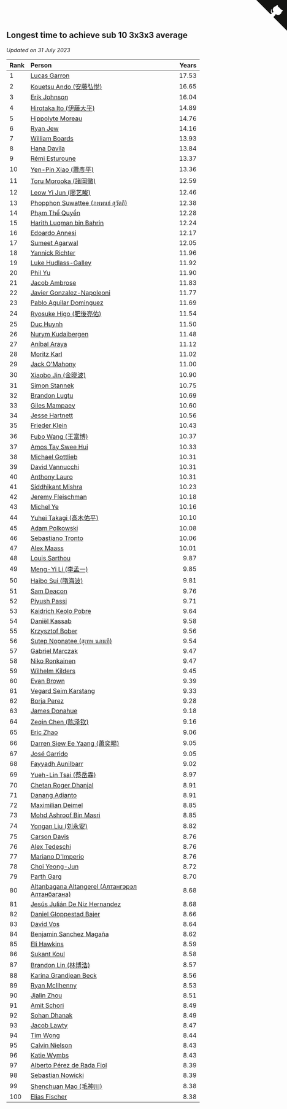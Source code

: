 ## Longest time to achieve sub 10 3x3x3 average

*Updated on 31 July 2023*

| Rank | Person | Years |
| :--- | :--- | ---: |
| 1 | [Lucas Garron](https://www.worldcubeassociation.org/persons/2006GARR01) | 17.53 |
| 2 | [Kouetsu Ando (安藤弘悦)](https://www.worldcubeassociation.org/persons/2006ANDO01) | 16.65 |
| 3 | [Erik Johnson](https://www.worldcubeassociation.org/persons/2007JOHN02) | 16.04 |
| 4 | [Hirotaka Ito (伊藤大平)](https://www.worldcubeassociation.org/persons/2008ITOH01) | 14.89 |
| 5 | [Hippolyte Moreau](https://www.worldcubeassociation.org/persons/2008MORE02) | 14.76 |
| 6 | [Ryan Jew](https://www.worldcubeassociation.org/persons/2008JEWR01) | 14.16 |
| 7 | [William Boards](https://www.worldcubeassociation.org/persons/2009BOAR01) | 13.93 |
| 8 | [Hana Davila](https://www.worldcubeassociation.org/persons/2009DAVI01) | 13.84 |
| 9 | [Rémi Esturoune](https://www.worldcubeassociation.org/persons/2010ESTU01) | 13.37 |
| 10 | [Yen-Pin Xiao (蕭彥平)](https://www.worldcubeassociation.org/persons/2010XIAO01) | 13.36 |
| 11 | [Toru Morooka (諸岡徹)](https://www.worldcubeassociation.org/persons/2010MORO01) | 12.59 |
| 12 | [Leow Yi Jun (廖艺畯)](https://www.worldcubeassociation.org/persons/2010JUNL02) | 12.46 |
| 13 | [Phopphon Suwattee (ภพพนธ์ สุวัตถี)](https://www.worldcubeassociation.org/persons/2010SUWA03) | 12.38 |
| 14 | [Phạm Thế Quyền](https://www.worldcubeassociation.org/persons/2010PHAM08) | 12.28 |
| 15 | [Harith Luqman bin Bahrin](https://www.worldcubeassociation.org/persons/2010BAHR02) | 12.24 |
| 16 | [Edoardo Annesi](https://www.worldcubeassociation.org/persons/2011ANNE01) | 12.17 |
| 17 | [Sumeet Agarwal](https://www.worldcubeassociation.org/persons/2011AGAR05) | 12.05 |
| 18 | [Yannick Richter](https://www.worldcubeassociation.org/persons/2010RICH04) | 11.96 |
| 19 | [Luke Hudlass-Galley](https://www.worldcubeassociation.org/persons/2010HUDL01) | 11.92 |
| 20 | [Phil Yu](https://www.worldcubeassociation.org/persons/2010YUPH01) | 11.90 |
| 21 | [Jacob Ambrose](https://www.worldcubeassociation.org/persons/2010AMBR01) | 11.83 |
| 22 | [Javier Gonzalez-Napoleoni](https://www.worldcubeassociation.org/persons/2011GONZ04) | 11.77 |
| 23 | [Pablo Aguilar Dominguez](https://www.worldcubeassociation.org/persons/2010AGUI04) | 11.69 |
| 24 | [Ryosuke Higo (肥後亮佑)](https://www.worldcubeassociation.org/persons/2006HIGO01) | 11.54 |
| 25 | [Duc Huynh](https://www.worldcubeassociation.org/persons/2010HUYN02) | 11.50 |
| 26 | [Nurym Kudaibergen](https://www.worldcubeassociation.org/persons/2011KUDA01) | 11.48 |
| 27 | [Aníbal Araya](https://www.worldcubeassociation.org/persons/2011ARAY01) | 11.12 |
| 28 | [Moritz Karl](https://www.worldcubeassociation.org/persons/2008KARL02) | 11.02 |
| 29 | [Jack O'Mahony](https://www.worldcubeassociation.org/persons/2011OMAH01) | 11.00 |
| 30 | [Xiaobo Jin (金晓波)](https://www.worldcubeassociation.org/persons/2008JINX01) | 10.90 |
| 31 | [Simon Stannek](https://www.worldcubeassociation.org/persons/2012STAN04) | 10.75 |
| 32 | [Brandon Lugtu](https://www.worldcubeassociation.org/persons/2012LUGT01) | 10.69 |
| 33 | [Giles Mampaey](https://www.worldcubeassociation.org/persons/2012MAMP01) | 10.60 |
| 34 | [Jesse Hartnett](https://www.worldcubeassociation.org/persons/2012HART03) | 10.56 |
| 35 | [Frieder Klein](https://www.worldcubeassociation.org/persons/2013KLEI01) | 10.43 |
| 36 | [Fubo Wang (王富博)](https://www.worldcubeassociation.org/persons/2007FUBO01) | 10.37 |
| 37 | [Amos Tay Swee Hui](https://www.worldcubeassociation.org/persons/2009SWEE01) | 10.33 |
| 38 | [Michael Gottlieb](https://www.worldcubeassociation.org/persons/2006GOTT01) | 10.31 |
| 39 | [David Vannucchi](https://www.worldcubeassociation.org/persons/2012VANN01) | 10.31 |
| 40 | [Anthony Lauro](https://www.worldcubeassociation.org/persons/2012LAUR02) | 10.31 |
| 41 | [Siddhikant Mishra](https://www.worldcubeassociation.org/persons/2012MISH01) | 10.23 |
| 42 | [Jeremy Fleischman](https://www.worldcubeassociation.org/persons/2005FLEI01) | 10.18 |
| 43 | [Michel Ye](https://www.worldcubeassociation.org/persons/2012YEMI01) | 10.16 |
| 44 | [Yuhei Takagi (高木佑平)](https://www.worldcubeassociation.org/persons/2008TAKA01) | 10.10 |
| 45 | [Adam Polkowski](https://www.worldcubeassociation.org/persons/2007POLK01) | 10.08 |
| 46 | [Sebastiano Tronto](https://www.worldcubeassociation.org/persons/2011TRON02) | 10.06 |
| 47 | [Alex Maass](https://www.worldcubeassociation.org/persons/2011MAAS01) | 10.01 |
| 48 | [Louis Sarthou](https://www.worldcubeassociation.org/persons/2012SART01) | 9.87 |
| 49 | [Meng-Yi Li (李孟一)](https://www.worldcubeassociation.org/persons/2011LIME01) | 9.85 |
| 50 | [Haibo Sui (隋海波)](https://www.worldcubeassociation.org/persons/2011SUIH01) | 9.81 |
| 51 | [Sam Deacon](https://www.worldcubeassociation.org/persons/2013DEAC01) | 9.76 |
| 52 | [Piyush Passi](https://www.worldcubeassociation.org/persons/2013PASS01) | 9.71 |
| 53 | [Kaidrich Keolo Pobre](https://www.worldcubeassociation.org/persons/2013POBR01) | 9.64 |
| 54 | [Daniël Kassab](https://www.worldcubeassociation.org/persons/2012KASS01) | 9.58 |
| 55 | [Krzysztof Bober](https://www.worldcubeassociation.org/persons/2013BOBE01) | 9.56 |
| 56 | [Sutep Nopnatee (สุเทพ นภนที)](https://www.worldcubeassociation.org/persons/2010NOPN01) | 9.54 |
| 57 | [Gabriel Marczak](https://www.worldcubeassociation.org/persons/2013MARC03) | 9.47 |
| 58 | [Niko Ronkainen](https://www.worldcubeassociation.org/persons/2010RONK01) | 9.47 |
| 59 | [Wilhelm Kilders](https://www.worldcubeassociation.org/persons/2010KILD02) | 9.45 |
| 60 | [Evan Brown](https://www.worldcubeassociation.org/persons/2013BROW04) | 9.39 |
| 61 | [Vegard Seim Karstang](https://www.worldcubeassociation.org/persons/2009SEIM02) | 9.33 |
| 62 | [Borja Perez](https://www.worldcubeassociation.org/persons/2013PERE05) | 9.28 |
| 63 | [James Donahue](https://www.worldcubeassociation.org/persons/2010DONA01) | 9.18 |
| 64 | [Zeqin Chen (陈泽钦)](https://www.worldcubeassociation.org/persons/2010CHEN37) | 9.16 |
| 65 | [Eric Zhao](https://www.worldcubeassociation.org/persons/2010ZHAO19) | 9.06 |
| 66 | [Darren Siew Ee Yaang (蕭奕暘)](https://www.worldcubeassociation.org/persons/2009SIEW01) | 9.05 |
| 67 | [José Garrido](https://www.worldcubeassociation.org/persons/2009GARR01) | 9.05 |
| 68 | [Fayyadh Aunilbarr](https://www.worldcubeassociation.org/persons/2010AUNI01) | 9.02 |
| 69 | [Yueh-Lin Tsai (蔡岳霖)](https://www.worldcubeassociation.org/persons/2006TSAI03) | 8.97 |
| 70 | [Chetan Roger Dhanjal](https://www.worldcubeassociation.org/persons/2014DHAN01) | 8.91 |
| 71 | [Danang Adianto](https://www.worldcubeassociation.org/persons/2013DANA01) | 8.91 |
| 72 | [Maximilian Deimel](https://www.worldcubeassociation.org/persons/2010DEIM01) | 8.85 |
| 73 | [Mohd Ashroof Bin Masri](https://www.worldcubeassociation.org/persons/2009MASR01) | 8.85 |
| 74 | [Yongan Liu (刘永安)](https://www.worldcubeassociation.org/persons/2009LIUY08) | 8.82 |
| 75 | [Carson Davis](https://www.worldcubeassociation.org/persons/2014DAVI06) | 8.76 |
| 76 | [Alex Tedeschi](https://www.worldcubeassociation.org/persons/2014TEDE01) | 8.76 |
| 77 | [Mariano D'Imperio](https://www.worldcubeassociation.org/persons/2009DIMP01) | 8.76 |
| 78 | [Choi Yeong-Jun](https://www.worldcubeassociation.org/persons/2013YEON01) | 8.72 |
| 79 | [Parth Garg](https://www.worldcubeassociation.org/persons/2014GARG01) | 8.70 |
| 80 | [Altanbagana Altangerel (Алтангэрэл Алтанбагана)](https://www.worldcubeassociation.org/persons/2013ALTA01) | 8.68 |
| 81 | [Jesús Julián De Niz Hernandez](https://www.worldcubeassociation.org/persons/2014HERN12) | 8.68 |
| 82 | [Daniel Gloppestad Bajer](https://www.worldcubeassociation.org/persons/2009GLOP01) | 8.66 |
| 83 | [David Vos](https://www.worldcubeassociation.org/persons/2008VOSD01) | 8.64 |
| 84 | [Benjamin Sanchez Magaña](https://www.worldcubeassociation.org/persons/2014MAGA02) | 8.62 |
| 85 | [Eli Hawkins](https://www.worldcubeassociation.org/persons/2014HAWK01) | 8.59 |
| 86 | [Sukant Koul](https://www.worldcubeassociation.org/persons/2014KOUL01) | 8.58 |
| 87 | [Brandon Lin (林博浩)](https://www.worldcubeassociation.org/persons/2011LINB01) | 8.57 |
| 88 | [Karina Grandjean Beck](https://www.worldcubeassociation.org/persons/2010BECK01) | 8.56 |
| 89 | [Ryan McIlhenny](https://www.worldcubeassociation.org/persons/2010MCIL02) | 8.53 |
| 90 | [Jialin Zhou](https://www.worldcubeassociation.org/persons/2013ZHOU19) | 8.51 |
| 91 | [Amit Schori](https://www.worldcubeassociation.org/persons/2014SCHO03) | 8.49 |
| 92 | [Sohan Dhanak](https://www.worldcubeassociation.org/persons/2014DHAN03) | 8.49 |
| 93 | [Jacob Lawty](https://www.worldcubeassociation.org/persons/2015LAWT01) | 8.47 |
| 94 | [Tim Wong](https://www.worldcubeassociation.org/persons/2007WONG02) | 8.44 |
| 95 | [Calvin Nielson](https://www.worldcubeassociation.org/persons/2014NIEL03) | 8.43 |
| 96 | [Katie Wymbs](https://www.worldcubeassociation.org/persons/2015WYMB01) | 8.43 |
| 97 | [Alberto Pérez de Rada Fiol](https://www.worldcubeassociation.org/persons/2011FIOL01) | 8.39 |
| 98 | [Sebastian Nowicki](https://www.worldcubeassociation.org/persons/2014NOWI01) | 8.39 |
| 99 | [Shenchuan Mao (毛神川)](https://www.worldcubeassociation.org/persons/2011MAOS01) | 8.38 |
| 100 | [Elias Fischer](https://www.worldcubeassociation.org/persons/2013FISC01) | 8.38 |


<a href="https://github.com/JustinTimeCuber/wca_statistics" class="github-corner" aria-label="View source on Github"><svg width="80" height="80" viewBox="0 0 250 250" style="fill:#151513; color:#fff; position: absolute; top: 0; border: 0; right: 0;" aria-hidden="true"><path d="M0,0 L115,115 L130,115 L142,142 L250,250 L250,0 Z"></path><path d="M128.3,109.0 C113.8,99.7 119.0,89.6 119.0,89.6 C122.0,82.7 120.5,78.6 120.5,78.6 C119.2,72.0 123.4,76.3 123.4,76.3 C127.3,80.9 125.5,87.3 125.5,87.3 C122.9,97.6 130.6,101.9 134.4,103.2" fill="currentColor" style="transform-origin: 130px 106px;" class="octo-arm"></path><path d="M115.0,115.0 C114.9,115.1 118.7,116.5 119.8,115.4 L133.7,101.6 C136.9,99.2 139.9,98.4 142.2,98.6 C133.8,88.0 127.5,74.4 143.8,58.0 C148.5,53.4 154.0,51.2 159.7,51.0 C160.3,49.4 163.2,43.6 171.4,40.1 C171.4,40.1 176.1,42.5 178.8,56.2 C183.1,58.6 187.2,61.8 190.9,65.4 C194.5,69.0 197.7,73.2 200.1,77.6 C213.8,80.2 216.3,84.9 216.3,84.9 C212.7,93.1 206.9,96.0 205.4,96.6 C205.1,102.4 203.0,107.8 198.3,112.5 C181.9,128.9 168.3,122.5 157.7,114.1 C157.9,116.9 156.7,120.9 152.7,124.9 L141.0,136.5 C139.8,137.7 141.6,141.9 141.8,141.8 Z" fill="currentColor" class="octo-body"></path></svg></a><style>.github-corner:hover .octo-arm{animation:octocat-wave 560ms ease-in-out}@keyframes octocat-wave{0%,100%{transform:rotate(0)}20%,60%{transform:rotate(-25deg)}40%,80%{transform:rotate(10deg)}}@media (max-width:500px){.github-corner:hover .octo-arm{animation:none}.github-corner .octo-arm{animation:octocat-wave 560ms ease-in-out}}</style>
